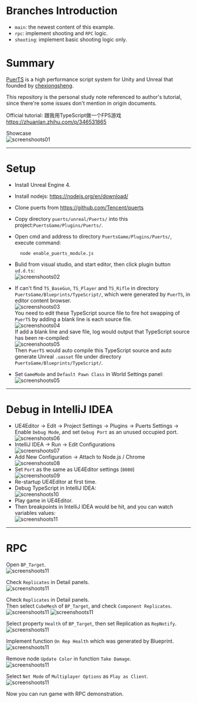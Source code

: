 # Branches Introduction

+ `main`: the newest content of this example.
+ `rpc`: implement shooting and `RPC` logic.
+ `shooting`: implement basic shooting logic only.

# Summary

[PuerTS](https://github.com/Tencent/puerts) is a high performance script system for Unity and Unreal that founded by [chexiongsheng](https://github.com/chexiongsheng).

This repository is the personal study note referenced to author's tutorial, since there're some issues don't mention in origin documents.

Official tutorial:
跟我用TypeScript做一个FPS游戏  
https://zhuanlan.zhihu.com/p/346531865

Showcase  
![screenshoots01](./docs/screenshoots/screenshoot_1.gif)

***

# Setup

+ Install Unreal Engine 4.
+ Install nodejs: https://nodejs.org/en/download/
+ Clone puerts from https://github.com/Tencent/puerts
+ Copy directory `puerts/unreal/Puerts/` into this project:`PuertsGame/Plugins/Puerts/`.
+ Open cmd and address to directory `PuertsGame/Plugins/Puerts/`, execute command:
    
        node enable_puerts_module.js
    
+ Bulid from visual studio, and start editor, then click plugin button `ud.d.ts`:  
![screenshoots02](./docs/screenshoots/screenshoot_2.png)
+ If can't find `TS_BaseGun`, `TS_Player` and `TS_Rifle` in directory `PuertsGame/Blueprints/TypeScript/`, which were generated by `PuerTS`, in editor content browser.  
![screenshoots03](./docs/screenshoots/screenshoot_3.png)  
You need to edit these TypeScript source file to fire hot swapping of `PuerTS` by adding a blank line is each source file.  
![screenshoots04](./docs/screenshoots/screenshoot_4.png)  
If add a blank line and save file, log would output that TypeScript source has been re-compiled:  
![screenshoots05](./docs/screenshoots/screenshoot_5.png)  
Then `PuerTS` would auto compile this TypeScript source and auto generate Unreal `.uasset` file under directory `PuertsGame/Blueprints/TypeScript/`.  
+ Set `GameMode` and `Default Pawn Class` in World Settings panel:  
![screenshoots05](./docs/screenshoots/screenshoot_5-1.png)  

***

# Debug in IntelliJ IDEA

+ UE4Editor -> Edit -> Project Settings -> Plugins -> Puerts Settings -> Enable `Debug Mode`, and set `Debug Port` as an unused occupied port.  
![screenshoots06](./docs/screenshoots/screenshoot_6.png)
+ IntelliJ IDEA -> Run -> Edit Configurations  
![screenshoots07](./docs/screenshoots/screenshoot_7.png)
+ Add New Configuration -> Attach to Node.js / Chrome  
![screenshoots08](./docs/screenshoots/screenshoot_8.png)
+ Set `Port` as the same as UE4Editor settings (`8080`)  
![screenshoots09](./docs/screenshoots/screenshoot_9.png)
+ Re-startup UE4Editor at first time.
+ Debug TypeScript in IntelliJ IDEA:  
![screenshoots10](./docs/screenshoots/screenshoot_10.png)
+ Play game in UE4Editor.
+ Then breakpoints in IntelliJ IDEA would be hit, and you can watch variables values:  
![screenshoots11](./docs/screenshoots/screenshoot_11.png)

***

# RPC

Open `BP_Target`.  
![screenshoots11](./docs/screenshoots/screenshoot_12.png)

Check `Replicates` in Detail panels.  
![screenshoots11](./docs/screenshoots/screenshoot_13.png)

Check `Replicates` in Detail panels.  
Then select `CubeMesh` of `BP_Target`, and check `Component Replicates`.  
![screenshoots11](./docs/screenshoots/screenshoot_14.png)
![screenshoots11](./docs/screenshoots/screenshoot_15.png)

Select property `Health` of `BP_Target`, then set Replication as `RepNotify`.  
![screenshoots11](./docs/screenshoots/screenshoot_16.png)

Implement function `On Rep Health` which was generated by Blueprint.  
![screenshoots11](./docs/screenshoots/screenshoot_17.png)

Remove node `Update Color` in function `Take Damage`.  
![screenshoots11](./docs/screenshoots/screenshoot_18.png)

Select `Net Mode` of `Multiplayer Options` as `Play as Client`.  
![screenshoots11](./docs/screenshoots/screenshoot_19.png)

Now you can run game with RPC demonstration.
